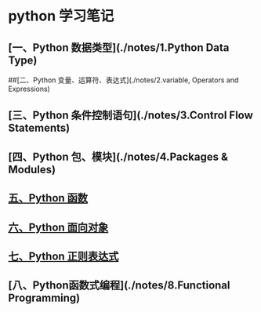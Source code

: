 # python 学习笔记



## [一、Python 数据类型](./notes/1.Python Data Type)

##[二、Python 变量、运算符、表达式](./notes/2.variable, Operators and Expressions)

## [三、Python 条件控制语句](./notes/3.Control Flow Statements)

## [四、Python 包、模块](./notes/4.Packages & Modules)

## [五、Python 函数](./notes/5.Function)

## [六、Python 面向对象](./notes/6.OOA)

## [七、Python 正则表达式](./notes/7.RegExp)

## [八、Python函数式编程](./notes/8.Functional Programming)

